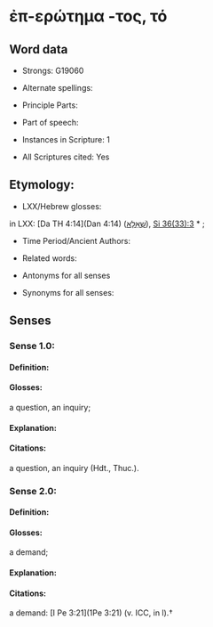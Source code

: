 # ἐπ-ερώτημα -τος, τό 

<!-- Status: S2=NeedsEdits -->
<!-- Lexica used for edits:   -->

## Word data

* Strongs: G19060

* Alternate spellings:



* Principle Parts: 


* Part of speech: 


* Instances in Scripture: 1

* All Scriptures cited: Yes

## Etymology: 


* LXX/Hebrew glosses: 

in LXX: [Da TH  4:14](Dan 4:14) ([שְׁאֵלָא](//en-uhl/H7595)), [Si 36(33):3](Sir.33.3) * ; 

* Time Period/Ancient Authors: 


* Related words: 

* Antonyms for all senses

* Synonyms for all senses: 


## Senses 


### Sense  1.0: 

#### Definition: 

#### Glosses: 

a question, an inquiry; 

#### Explanation: 


#### Citations: 

a question, an inquiry (Hdt., Thuc.). 

### Sense  2.0: 

#### Definition: 

#### Glosses: 

a demand; 

#### Explanation: 


#### Citations: 

a demand: [I Pe 3:21](1Pe 3:21) (v. ICC, in l).†
